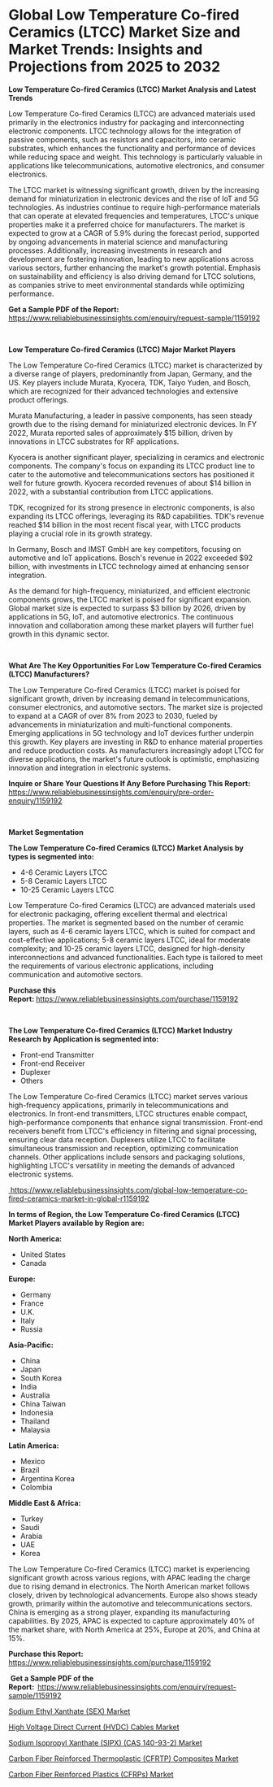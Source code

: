 <p><h1>Global Low Temperature Co-fired Ceramics (LTCC) Market Size and Market Trends: Insights and Projections from 2025 to 2032</h1></p><p><strong>Low Temperature Co-fired Ceramics (LTCC) Market Analysis and Latest Trends</strong></p>
<p><p>Low Temperature Co-fired Ceramics (LTCC) are advanced materials used primarily in the electronics industry for packaging and interconnecting electronic components. LTCC technology allows for the integration of passive components, such as resistors and capacitors, into ceramic substrates, which enhances the functionality and performance of devices while reducing space and weight. This technology is particularly valuable in applications like telecommunications, automotive electronics, and consumer electronics.</p><p>The LTCC market is witnessing significant growth, driven by the increasing demand for miniaturization in electronic devices and the rise of IoT and 5G technologies. As industries continue to require high-performance materials that can operate at elevated frequencies and temperatures, LTCC's unique properties make it a preferred choice for manufacturers. The market is expected to grow at a CAGR of 5.9% during the forecast period, supported by ongoing advancements in material science and manufacturing processes. Additionally, increasing investments in research and development are fostering innovation, leading to new applications across various sectors, further enhancing the market's growth potential. Emphasis on sustainability and efficiency is also driving demand for LTCC solutions, as companies strive to meet environmental standards while optimizing performance.</p></p>
<p><strong>Get a Sample PDF of the Report:&nbsp;</strong> <a href="https://www.reliablebusinessinsights.com/enquiry/request-sample/1159192?utm_campaign=57&utm_medium=2&utm_source=Github&utm_content=ia&utm_term=01022025&utm_id=low-temperature-co-fired-ceramics-ltcc">https://www.reliablebusinessinsights.com/enquiry/request-sample/1159192</a></p>
<p>&nbsp;</p>
<p><strong>Low Temperature Co-fired Ceramics (LTCC) Major Market Players</strong></p>
<p><p>The Low Temperature Co-fired Ceramics (LTCC) market is characterized by a diverse range of players, predominantly from Japan, Germany, and the US. Key players include Murata, Kyocera, TDK, Taiyo Yuden, and Bosch, which are recognized for their advanced technologies and extensive product offerings.</p><p>Murata Manufacturing, a leader in passive components, has seen steady growth due to the rising demand for miniaturized electronic devices. In FY 2022, Murata reported sales of approximately $15 billion, driven by innovations in LTCC substrates for RF applications.</p><p>Kyocera is another significant player, specializing in ceramics and electronic components. The company's focus on expanding its LTCC product line to cater to the automotive and telecommunications sectors has positioned it well for future growth. Kyocera recorded revenues of about $14 billion in 2022, with a substantial contribution from LTCC applications.</p><p>TDK, recognized for its strong presence in electronic components, is also expanding its LTCC offerings, leveraging its R&D capabilities. TDK's revenue reached $14 billion in the most recent fiscal year, with LTCC products playing a crucial role in its growth strategy.</p><p>In Germany, Bosch and IMST GmbH are key competitors, focusing on automotive and IoT applications. Bosch's revenue in 2022 exceeded $92 billion, with investments in LTCC technology aimed at enhancing sensor integration.</p><p>As the demand for high-frequency, miniaturized, and efficient electronic components grows, the LTCC market is poised for significant expansion. Global market size is expected to surpass $3 billion by 2026, driven by applications in 5G, IoT, and automotive electronics. The continuous innovation and collaboration among these market players will further fuel growth in this dynamic sector.</p></p>
<p>&nbsp;</p>
<p><strong>What Are The Key Opportunities For Low Temperature Co-fired Ceramics (LTCC) Manufacturers?</strong></p>
<p><p>The Low Temperature Co-fired Ceramics (LTCC) market is poised for significant growth, driven by increasing demand in telecommunications, consumer electronics, and automotive sectors. The market size is projected to expand at a CAGR of over 8% from 2023 to 2030, fueled by advancements in miniaturization and multi-functional components. Emerging applications in 5G technology and IoT devices further underpin this growth. Key players are investing in R&D to enhance material properties and reduce production costs. As manufacturers increasingly adopt LTCC for diverse applications, the market's future outlook is optimistic, emphasizing innovation and integration in electronic systems.</p></p>
<p><strong>Inquire or Share Your Questions If Any Before Purchasing This Report:</strong> <a href="https://www.reliablebusinessinsights.com/enquiry/pre-order-enquiry/1159192?utm_campaign=57&utm_medium=2&utm_source=Github&utm_content=ia&utm_term=01022025&utm_id=low-temperature-co-fired-ceramics-ltcc">https://www.reliablebusinessinsights.com/enquiry/pre-order-enquiry/1159192</a></p>
<p>&nbsp;</p>
<p><strong>Market Segmentation</strong></p>
<p><strong>The Low Temperature Co-fired Ceramics (LTCC) Market Analysis by types is segmented into:</strong></p>
<p><ul><li>4-6 Ceramic Layers LTCC</li><li>5-8 Ceramic Layers LTCC</li><li>10-25 Ceramic Layers LTCC</li></ul></p>
<p><p>Low Temperature Co-fired Ceramics (LTCC) are advanced materials used for electronic packaging, offering excellent thermal and electrical properties. The market is segmented based on the number of ceramic layers, such as 4-6 ceramic layers LTCC, which is suited for compact and cost-effective applications; 5-8 ceramic layers LTCC, ideal for moderate complexity; and 10-25 ceramic layers LTCC, designed for high-density interconnections and advanced functionalities. Each type is tailored to meet the requirements of various electronic applications, including communication and automotive sectors.</p></p>
<p><strong>Purchase this Report:&nbsp;</strong><a href="https://www.reliablebusinessinsights.com/purchase/1159192?utm_campaign=57&utm_medium=2&utm_source=Github&utm_content=ia&utm_term=01022025&utm_id=low-temperature-co-fired-ceramics-ltcc">https://www.reliablebusinessinsights.com/purchase/1159192</a></p>
<p>&nbsp;</p>
<p><strong>The Low Temperature Co-fired Ceramics (LTCC) Market Industry Research by Application is segmented into:</strong></p>
<p><ul><li>Front-end Transmitter</li><li>Front-end Receiver</li><li>Duplexer</li><li>Others</li></ul></p>
<p><p>The Low Temperature Co-fired Ceramics (LTCC) market serves various high-frequency applications, primarily in telecommunications and electronics. In front-end transmitters, LTCC structures enable compact, high-performance components that enhance signal transmission. Front-end receivers benefit from LTCC's efficiency in filtering and signal processing, ensuring clear data reception. Duplexers utilize LTCC to facilitate simultaneous transmission and reception, optimizing communication channels. Other applications include sensors and packaging solutions, highlighting LTCC's versatility in meeting the demands of advanced electronic systems.</p></p>
<p><a href="https://www.reliablebusinessinsights.com/global-low-temperature-co-fired-ceramics-market-in-global-r1159192?utm_campaign=57&utm_medium=2&utm_source=Github&utm_content=ia&utm_term=01022025&utm_id=low-temperature-co-fired-ceramics-ltcc">&nbsp;https://www.reliablebusinessinsights.com/global-low-temperature-co-fired-ceramics-market-in-global-r1159192</a></p>
<p><strong>In terms of Region, the Low Temperature Co-fired Ceramics (LTCC) Market Players available by Region are:</strong></p>
<p>
    <p> <strong> North America: </strong>
        <ul>
            <li>United States</li>
            <li>Canada</li>
        </ul>
        </p> 
    <p> <strong> Europe: </strong>
        <ul>
            <li>Germany</li>
            <li>France</li>
            <li>U.K.</li>
            <li>Italy</li>
            <li>Russia</li>
        </ul>
        </p> 
    <p> <strong> Asia-Pacific: </strong>
        <ul>
            <li>China</li>
            <li>Japan</li>
            <li>South Korea</li>
            <li>India</li>
            <li>Australia</li>
            <li>China Taiwan</li>
            <li>Indonesia</li>
            <li>Thailand</li>
            <li>Malaysia</li>
        </ul>
        </p> 
    <p> <strong> Latin America: </strong>
        <ul>
            <li>Mexico</li>
            <li>Brazil</li>
            <li>Argentina Korea</li>
            <li>Colombia</li>
        </ul>
        </p> 
    <p> <strong> Middle East & Africa: </strong>
        <ul>
            <li>Turkey</li>
            <li>Saudi</li>
            <li>Arabia</li>
            <li>UAE</li>
            <li>Korea</li>
        </ul>
    </p>
    </p>
<p><p>The Low Temperature Co-fired Ceramics (LTCC) market is experiencing significant growth across various regions, with APAC leading the charge due to rising demand in electronics. The North American market follows closely, driven by technological advancements. Europe also shows steady growth, primarily within the automotive and telecommunications sectors. China is emerging as a strong player, expanding its manufacturing capabilities. By 2025, APAC is expected to capture approximately 40% of the market share, with North America at 25%, Europe at 20%, and China at 15%.</p></p>
<p><strong>Purchase this Report: </strong><a href="https://www.reliablebusinessinsights.com/purchase/1159192?utm_campaign=57&utm_medium=2&utm_source=Github&utm_content=ia&utm_term=01022025&utm_id=low-temperature-co-fired-ceramics-ltcc">https://www.reliablebusinessinsights.com/purchase/1159192</a></p>
<p>&nbsp;<strong>Get a Sample PDF of the Report:&nbsp;&nbsp;</strong><a href="https://www.reliablebusinessinsights.com/enquiry/request-sample/1159192?utm_campaign=57&utm_medium=2&utm_source=Github&utm_content=ia&utm_term=01022025&utm_id=low-temperature-co-fired-ceramics-ltcc">https://www.reliablebusinessinsights.com/enquiry/request-sample/1159192</a></p>
<p><strong></strong></p>
<p><p><a href="https://github.com/djarixneoza/Market-Research-Report-List-1/blob/main/sodium-ethyl-xanthate-sex-market.md?utm_campaign=57&utm_medium=2&utm_source=Github&utm_content=ia&utm_term=01022025&utm_id=low-temperature-co-fired-ceramics-ltcc">Sodium Ethyl Xanthate (SEX) Market</a></p><p><a href="https://github.com/sapsaidamary/Market-Research-Report-List-1/blob/main/high-voltage-direct-current-hvdc-cables-market.md?utm_campaign=57&utm_medium=2&utm_source=Github&utm_content=ia&utm_term=01022025&utm_id=low-temperature-co-fired-ceramics-ltcc">High Voltage Direct Current (HVDC) Cables Market</a></p><p><a href="https://github.com/jandedaboy1/Market-Research-Report-List-1/blob/main/sodium-isopropyl-xanthate-sipx-cas-140-93-2-market.md?utm_campaign=57&utm_medium=2&utm_source=Github&utm_content=ia&utm_term=01022025&utm_id=low-temperature-co-fired-ceramics-ltcc">Sodium Isopropyl Xanthate (SIPX) (CAS 140-93-2) Market</a></p><p><a href="https://github.com/vilehoaguy/Market-Research-Report-List-1/blob/main/carbon-fiber-reinforced-thermoplastic-cfrtp-composites-market.md?utm_campaign=57&utm_medium=2&utm_source=Github&utm_content=ia&utm_term=01022025&utm_id=low-temperature-co-fired-ceramics-ltcc">Carbon Fiber Reinforced Thermoplastic (CFRTP) Composites Market</a></p><p><a href="https://github.com/rahebeinum/Market-Research-Report-List-1/blob/main/carbon-fiber-reinforced-plastics-cfrps-market.md?utm_campaign=57&utm_medium=2&utm_source=Github&utm_content=ia&utm_term=01022025&utm_id=low-temperature-co-fired-ceramics-ltcc">Carbon Fiber Reinforced Plastics (CFRPs) Market</a></p></p>